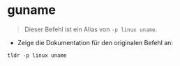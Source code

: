 # guname

> Dieser Befehl ist ein Alias von `-p linux uname`.

- Zeige die Dokumentation für den originalen Befehl an:

`tldr -p linux uname`
